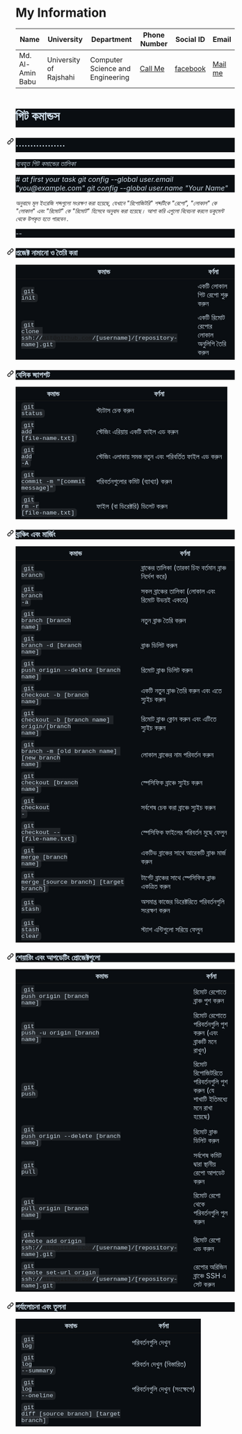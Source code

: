 <!DOCTYPE html>
<html>
<head>

</head>
<body>
  <h1>My Information</h1>

  <table>
    <thead>
      <tr>
        <th>Name</th>
        <th>University</th>
        <th>Department</th>
        <th>Phone Number</th>
        <th>Social ID</th>
        <th>Email</th>
      </tr>
    </thead>
    <tbody>
      <tr>
        <td>Md. Al-Amin Babu</td>
        <td>University of Rajshahi</td>
        <td>Computer Science and Engineering</td>
        <td><a href="tel:+1613312401">Call Me</a></td>
      <td><a href="https://www.facebook.com/profile.php?id=100057870313395">facebook</a></td>
    <td><a href="mdalaminbabu.210@gmail.com">Mail me</a></td>
  </tr>
</table><p>&nbsp;</p><h1 dir="auto" style="background-color: #0a0e12; border-bottom: 1px solid var(--darkreader-border--borderColor-muted, var(--darkreader-border--color-border-muted)); box-sizing: border-box; color: #cbdae6; font-family: -apple-system, BlinkMacSystemFont, &quot;Segoe UI&quot;, &quot;Noto Sans&quot;, Helvetica, Arial, sans-serif, &quot;Apple Color Emoji&quot;, &quot;Segoe UI Emoji&quot;; font-weight: var(--base-text-weight-semibold, 600); line-height: 1.25; margin-bottom: 16px; margin-left: 0px; margin-right: 0px; margin-top: 0px !important; padding-bottom: 0.3em;" tabindex="-1">গিট কমান্ডস&nbsp;</h1><h2 dir="auto" style="background-color: #0a0e12; border-bottom: 1px solid var(--darkreader-border--borderColor-muted, var(--darkreader-border--color-border-muted)); box-sizing: border-box; color: #cbdae6; font-family: -apple-system, BlinkMacSystemFont, &quot;Segoe UI&quot;, &quot;Noto Sans&quot;, Helvetica, Arial, sans-serif, &quot;Apple Color Emoji&quot;, &quot;Segoe UI Emoji&quot;; font-weight: var(--base-text-weight-semibold, 600); line-height: 1.25; margin-bottom: 16px; margin-top: 24px; padding-bottom: 0.3em;" tabindex="-1"><a aria-hidden="true" class="anchor" href="https://github.com/joshnh/Git-Commands/blob/master/READMEbn.md#%E0%A6%85%E0%A6%A8%E0%A7%81%E0%A6%AC%E0%A6%BE%E0%A6%A6%E0%A6%BF%E0%A6%A4-%E0%A6%B8%E0%A6%82%E0%A6%B8%E0%A7%8D%E0%A6%95%E0%A6%B0%E0%A6%A3" id="user-content-অনুবাদিত-সংস্করণ" style="background-color: transparent; box-sizing: border-box; float: left; line-height: 1; margin-left: -20px; padding-right: 4px; position: absolute; text-decoration-line: none;"><svg aria-hidden="true" class="octicon octicon-link" height="16" version="1.1" viewbox="0 0 16 16" width="16"><path d="m7.775 3.275 1.25-1.25a3.5 3.5 0 1 1 4.95 4.95l-2.5 2.5a3.5 3.5 0 0 1-4.95 0 .751.751 0 0 1 .018-1.042.751.751 0 0 1 1.042-.018 1.998 1.998 0 0 0 2.83 0l2.5-2.5a2.002 2.002 0 0 0-2.83-2.83l-1.25 1.25a.751.751 0 0 1-1.042-.018.751.751 0 0 1-.018-1.042Zm-4.69 9.64a1.998 1.998 0 0 0 2.83 0l1.25-1.25a.751.751 0 0 1 1.042.018.751.751 0 0 1 .018 1.042l-1.25 1.25a3.5 3.5 0 1 1-4.95-4.95l2.5-2.5a3.5 3.5 0 0 1 4.95 0 .751.751 0 0 1-.018 1.042.751.751 0 0 1-1.042.018 1.998 1.998 0 0 0-2.83 0l-2.5 2.5a1.998 1.998 0 0 0 0 2.83Z"></path></svg></a>.................</h2><p dir="auto" style="background-color: #0a0e12; box-sizing: border-box; color: #cbdae6; font-family: -apple-system, BlinkMacSystemFont, &quot;Segoe UI&quot;, &quot;Noto Sans&quot;, Helvetica, Arial, sans-serif, &quot;Apple Color Emoji&quot;, &quot;Segoe UI Emoji&quot;; font-size: 16px; margin-bottom: 16px; margin-top: 0px;"><em style="box-sizing: border-box;">ব্যবহৃত গিট কমান্ডের তালিকা</em></p><p dir="auto" style="background-color: #0a0e12; box-sizing: border-box; color: #cbdae6; font-family: -apple-system, BlinkMacSystemFont, &quot;Segoe UI&quot;, &quot;Noto Sans&quot;, Helvetica, Arial, sans-serif, &quot;Apple Color Emoji&quot;, &quot;Segoe UI Emoji&quot;; font-size: 16px; margin-bottom: 16px; margin-top: 0px;"><em style="box-sizing: border-box;">
# at first your task 
	git config --global user.email "you@example.com"
	git config --global user.name "Your Name"
	
অনুবাদে মূল ইংরেজি শব্দগুলো সংরক্ষণ করা হয়েছে, যেখানে "রিপোজিটরি" শব্দটিকে "রেপো", "লোকাল" কে "লোকাল" এবং "রিমোট" কে "রিমোট" হিসেবে অনুবাদ করা হয়েছে। আশা করি এগুলো বিবেচনা করলে ডকুমেন্ট থেকে উপকৃত হতে পারবেন .</em></p><p dir="auto" style="background-color: #0a0e12; box-sizing: border-box; color: #cbdae6; font-family: -apple-system, BlinkMacSystemFont, &quot;Segoe UI&quot;, &quot;Noto Sans&quot;, Helvetica, Arial, sans-serif, &quot;Apple Color Emoji&quot;, &quot;Segoe UI Emoji&quot;; font-size: 16px; margin-bottom: 16px; margin-top: 0px;">--</p><h3 dir="auto" style="background-color: #0a0e12; box-sizing: border-box; color: #cbdae6; font-family: -apple-system, BlinkMacSystemFont, &quot;Segoe UI&quot;, &quot;Noto Sans&quot;, Helvetica, Arial, sans-serif, &quot;Apple Color Emoji&quot;, &quot;Segoe UI Emoji&quot;; font-size: 1.25em; font-weight: var(--base-text-weight-semibold, 600); line-height: 1.25; margin-bottom: 16px; margin-top: 24px;" tabindex="-1"><a aria-hidden="true" class="anchor" href="https://github.com/joshnh/Git-Commands/blob/master/READMEbn.md#%E0%A6%AA%E0%A7%8D%E0%A6%B0%E0%A6%9C%E0%A7%87%E0%A6%95%E0%A7%8D%E0%A6%9F-%E0%A6%A8%E0%A6%BE%E0%A6%AE%E0%A6%BE%E0%A6%A8%E0%A7%8B-%E0%A6%93-%E0%A6%A4%E0%A7%88%E0%A6%B0%E0%A6%BF-%E0%A6%95%E0%A6%B0%E0%A6%BE" id="user-content-প্রজেক্ট-নামানো-ও-তৈরি-করা" style="background-color: transparent; box-sizing: border-box; float: left; line-height: 1; margin-left: -20px; padding-right: 4px; position: absolute; text-decoration-line: none;"><svg aria-hidden="true" class="octicon octicon-link" height="16" version="1.1" viewbox="0 0 16 16" width="16"><path d="m7.775 3.275 1.25-1.25a3.5 3.5 0 1 1 4.95 4.95l-2.5 2.5a3.5 3.5 0 0 1-4.95 0 .751.751 0 0 1 .018-1.042.751.751 0 0 1 1.042-.018 1.998 1.998 0 0 0 2.83 0l2.5-2.5a2.002 2.002 0 0 0-2.83-2.83l-1.25 1.25a.751.751 0 0 1-1.042-.018.751.751 0 0 1-.018-1.042Zm-4.69 9.64a1.998 1.998 0 0 0 2.83 0l1.25-1.25a.751.751 0 0 1 1.042.018.751.751 0 0 1 .018 1.042l-1.25 1.25a3.5 3.5 0 1 1-4.95-4.95l2.5-2.5a3.5 3.5 0 0 1 4.95 0 .751.751 0 0 1-.018 1.042.751.751 0 0 1-1.042.018 1.998 1.998 0 0 0-2.83 0l-2.5 2.5a1.998 1.998 0 0 0 0 2.83Z"></path></svg></a>প্রজেক্ট নামানো ও তৈরি করা</h3><table style="background-color: #0a0e12; border-collapse: collapse; border-color: rgb(84, 91, 94); border-spacing: 0px; color: #cbdae6; display: block; font-family: -apple-system, BlinkMacSystemFont, &quot;Segoe UI&quot;, &quot;Noto Sans&quot;, Helvetica, Arial, sans-serif, &quot;Apple Color Emoji&quot;, &quot;Segoe UI Emoji&quot;; font-size: 16px; margin-bottom: 16px; margin-top: 0px; max-width: 100%; overflow: auto; width: max-content;"><thead style="box-sizing: border-box;"><tr style="background-color: var(--darkreader-bg--bgColor-default, var(--darkreader-bg--color-canvas-default)); border-top: 1px solid var(--darkreader-border--borderColor-muted, var(--darkreader-border--color-border-muted)); box-sizing: border-box;"><th style="border: 1px solid var(--darkreader-border--borderColor-default, var(--darkreader-border--color-border-default)); box-sizing: border-box; font-weight: var(--base-text-weight-semibold, 600); padding: 6px 13px;">কমান্ড</th><th style="border: 1px solid var(--darkreader-border--borderColor-default, var(--darkreader-border--color-border-default)); box-sizing: border-box; font-weight: var(--base-text-weight-semibold, 600); padding: 6px 13px;">বর্ণনা</th></tr></thead><tbody style="box-sizing: border-box;"><tr style="background-color: var(--darkreader-bg--bgColor-default, var(--darkreader-bg--color-canvas-default)); border-top: 1px solid var(--darkreader-border--borderColor-muted, var(--darkreader-border--color-border-muted)); box-sizing: border-box;"><td style="border: 1px solid var(--darkreader-border--borderColor-default, var(--darkreader-border--color-border-default)); box-sizing: border-box; padding: 6px 13px;"><code style="background-color: rgba(220, 224, 228, 0.1) !important; border-radius: 6px; box-sizing: border-box; font-family: ui-monospace, SFMono-Regular, &quot;SF Mono&quot;, Menlo, Consolas, &quot;Liberation Mono&quot;, monospace; font-size: 13.6px; margin: 0px; padding: 0.2em 0.4em; white-space-collapse: break-spaces;">git init</code></td><td style="border: 1px solid var(--darkreader-border--borderColor-default, var(--darkreader-border--color-border-default)); box-sizing: border-box; padding: 6px 13px;">একটি লোকাল গিট রেপো শুরু করুন</td></tr><tr style="background-color: var(--darkreader-bg--bgColor-muted, var(--darkreader-bg--color-canvas-subtle)); border-top: 1px solid var(--darkreader-border--borderColor-muted, var(--darkreader-border--color-border-muted)); box-sizing: border-box;"><td style="border: 1px solid var(--darkreader-border--borderColor-default, var(--darkreader-border--color-border-default)); box-sizing: border-box; padding: 6px 13px;"><code style="background-color: rgba(220, 224, 228, 0.1) !important; border-radius: 6px; box-sizing: border-box; font-family: ui-monospace, SFMono-Regular, &quot;SF Mono&quot;, Menlo, Consolas, &quot;Liberation Mono&quot;, monospace; font-size: 13.6px; margin: 0px; padding: 0.2em 0.4em; white-space-collapse: break-spaces;">git clone ssh://git@github.com/[username]/[repository-name].git</code></td><td style="border: 1px solid var(--darkreader-border--borderColor-default, var(--darkreader-border--color-border-default)); box-sizing: border-box; padding: 6px 13px;">একটি রিমোট রেপোর লোকাল অনুলিপি তৈরি করুন</td></tr></tbody></table><h3 dir="auto" style="background-color: #0a0e12; box-sizing: border-box; color: #cbdae6; font-family: -apple-system, BlinkMacSystemFont, &quot;Segoe UI&quot;, &quot;Noto Sans&quot;, Helvetica, Arial, sans-serif, &quot;Apple Color Emoji&quot;, &quot;Segoe UI Emoji&quot;; font-size: 1.25em; font-weight: var(--base-text-weight-semibold, 600); line-height: 1.25; margin-bottom: 16px; margin-top: 24px;" tabindex="-1"><a aria-hidden="true" class="anchor" href="https://github.com/joshnh/Git-Commands/blob/master/READMEbn.md#%E0%A6%AC%E0%A7%87%E0%A6%B8%E0%A6%BF%E0%A6%95-%E0%A6%B8%E0%A7%8D%E0%A6%A8%E0%A7%8D%E0%A6%AF%E0%A6%BE%E0%A6%AA%E0%A6%B6%E0%A6%9F" id="user-content-বেসিক-স্ন্যাপশট" style="background-color: transparent; box-sizing: border-box; float: left; line-height: 1; margin-left: -20px; padding-right: 4px; position: absolute; text-decoration-line: none;"><svg aria-hidden="true" class="octicon octicon-link" height="16" version="1.1" viewbox="0 0 16 16" width="16"><path d="m7.775 3.275 1.25-1.25a3.5 3.5 0 1 1 4.95 4.95l-2.5 2.5a3.5 3.5 0 0 1-4.95 0 .751.751 0 0 1 .018-1.042.751.751 0 0 1 1.042-.018 1.998 1.998 0 0 0 2.83 0l2.5-2.5a2.002 2.002 0 0 0-2.83-2.83l-1.25 1.25a.751.751 0 0 1-1.042-.018.751.751 0 0 1-.018-1.042Zm-4.69 9.64a1.998 1.998 0 0 0 2.83 0l1.25-1.25a.751.751 0 0 1 1.042.018.751.751 0 0 1 .018 1.042l-1.25 1.25a3.5 3.5 0 1 1-4.95-4.95l2.5-2.5a3.5 3.5 0 0 1 4.95 0 .751.751 0 0 1-.018 1.042.751.751 0 0 1-1.042.018 1.998 1.998 0 0 0-2.83 0l-2.5 2.5a1.998 1.998 0 0 0 0 2.83Z"></path></svg></a>বেসিক স্ন্যাপশট</h3><table style="background-color: #0a0e12; border-collapse: collapse; border-color: rgb(84, 91, 94); border-spacing: 0px; color: #cbdae6; display: block; font-family: -apple-system, BlinkMacSystemFont, &quot;Segoe UI&quot;, &quot;Noto Sans&quot;, Helvetica, Arial, sans-serif, &quot;Apple Color Emoji&quot;, &quot;Segoe UI Emoji&quot;; font-size: 16px; margin-bottom: 16px; margin-top: 0px; max-width: 100%; overflow: auto; width: max-content;"><thead style="box-sizing: border-box;"><tr style="background-color: var(--darkreader-bg--bgColor-default, var(--darkreader-bg--color-canvas-default)); border-top: 1px solid var(--darkreader-border--borderColor-muted, var(--darkreader-border--color-border-muted)); box-sizing: border-box;"><th style="border: 1px solid var(--darkreader-border--borderColor-default, var(--darkreader-border--color-border-default)); box-sizing: border-box; font-weight: var(--base-text-weight-semibold, 600); padding: 6px 13px;">কমান্ড</th><th style="border: 1px solid var(--darkreader-border--borderColor-default, var(--darkreader-border--color-border-default)); box-sizing: border-box; font-weight: var(--base-text-weight-semibold, 600); padding: 6px 13px;">বর্ণনা</th></tr></thead><tbody style="box-sizing: border-box;"><tr style="background-color: var(--darkreader-bg--bgColor-default, var(--darkreader-bg--color-canvas-default)); border-top: 1px solid var(--darkreader-border--borderColor-muted, var(--darkreader-border--color-border-muted)); box-sizing: border-box;"><td style="border: 1px solid var(--darkreader-border--borderColor-default, var(--darkreader-border--color-border-default)); box-sizing: border-box; padding: 6px 13px;"><code style="background-color: rgba(220, 224, 228, 0.1) !important; border-radius: 6px; box-sizing: border-box; font-family: ui-monospace, SFMono-Regular, &quot;SF Mono&quot;, Menlo, Consolas, &quot;Liberation Mono&quot;, monospace; font-size: 13.6px; margin: 0px; padding: 0.2em 0.4em; white-space-collapse: break-spaces;">git status</code></td><td style="border: 1px solid var(--darkreader-border--borderColor-default, var(--darkreader-border--color-border-default)); box-sizing: border-box; padding: 6px 13px;">স্ট্যটাস চেক করুন</td></tr><tr style="background-color: var(--darkreader-bg--bgColor-muted, var(--darkreader-bg--color-canvas-subtle)); border-top: 1px solid var(--darkreader-border--borderColor-muted, var(--darkreader-border--color-border-muted)); box-sizing: border-box;"><td style="border: 1px solid var(--darkreader-border--borderColor-default, var(--darkreader-border--color-border-default)); box-sizing: border-box; padding: 6px 13px;"><code style="background-color: rgba(220, 224, 228, 0.1) !important; border-radius: 6px; box-sizing: border-box; font-family: ui-monospace, SFMono-Regular, &quot;SF Mono&quot;, Menlo, Consolas, &quot;Liberation Mono&quot;, monospace; font-size: 13.6px; margin: 0px; padding: 0.2em 0.4em; white-space-collapse: break-spaces;">git add [file-name.txt]</code></td><td style="border: 1px solid var(--darkreader-border--borderColor-default, var(--darkreader-border--color-border-default)); box-sizing: border-box; padding: 6px 13px;">স্টেজিং এরিয়ায় একটি ফাইল এড করুন</td></tr><tr style="background-color: var(--darkreader-bg--bgColor-default, var(--darkreader-bg--color-canvas-default)); border-top: 1px solid var(--darkreader-border--borderColor-muted, var(--darkreader-border--color-border-muted)); box-sizing: border-box;"><td style="border: 1px solid var(--darkreader-border--borderColor-default, var(--darkreader-border--color-border-default)); box-sizing: border-box; padding: 6px 13px;"><code style="background-color: rgba(220, 224, 228, 0.1) !important; border-radius: 6px; box-sizing: border-box; font-family: ui-monospace, SFMono-Regular, &quot;SF Mono&quot;, Menlo, Consolas, &quot;Liberation Mono&quot;, monospace; font-size: 13.6px; margin: 0px; padding: 0.2em 0.4em; white-space-collapse: break-spaces;">git add -A</code></td><td style="border: 1px solid var(--darkreader-border--borderColor-default, var(--darkreader-border--color-border-default)); box-sizing: border-box; padding: 6px 13px;">স্টেজিং এলাকায় সমস্ত নতুন এবং পরিবর্তিত ফাইল এড করুন</td></tr><tr style="background-color: var(--darkreader-bg--bgColor-muted, var(--darkreader-bg--color-canvas-subtle)); border-top: 1px solid var(--darkreader-border--borderColor-muted, var(--darkreader-border--color-border-muted)); box-sizing: border-box;"><td style="border: 1px solid var(--darkreader-border--borderColor-default, var(--darkreader-border--color-border-default)); box-sizing: border-box; padding: 6px 13px;"><code style="background-color: rgba(220, 224, 228, 0.1) !important; border-radius: 6px; box-sizing: border-box; font-family: ui-monospace, SFMono-Regular, &quot;SF Mono&quot;, Menlo, Consolas, &quot;Liberation Mono&quot;, monospace; font-size: 13.6px; margin: 0px; padding: 0.2em 0.4em; white-space-collapse: break-spaces;">git commit -m "[commit message]"</code></td><td style="border: 1px solid var(--darkreader-border--borderColor-default, var(--darkreader-border--color-border-default)); box-sizing: border-box; padding: 6px 13px;">পরিবর্তনগুলোর কমিট (ব্যাখ্যা) করুন</td></tr><tr style="background-color: var(--darkreader-bg--bgColor-default, var(--darkreader-bg--color-canvas-default)); border-top: 1px solid var(--darkreader-border--borderColor-muted, var(--darkreader-border--color-border-muted)); box-sizing: border-box;"><td style="border: 1px solid var(--darkreader-border--borderColor-default, var(--darkreader-border--color-border-default)); box-sizing: border-box; padding: 6px 13px;"><code style="background-color: rgba(220, 224, 228, 0.1) !important; border-radius: 6px; box-sizing: border-box; font-family: ui-monospace, SFMono-Regular, &quot;SF Mono&quot;, Menlo, Consolas, &quot;Liberation Mono&quot;, monospace; font-size: 13.6px; margin: 0px; padding: 0.2em 0.4em; white-space-collapse: break-spaces;">git rm -r [file-name.txt]</code></td><td style="border: 1px solid var(--darkreader-border--borderColor-default, var(--darkreader-border--color-border-default)); box-sizing: border-box; padding: 6px 13px;">ফাইল (বা ডিরেক্টরি) ডিলেট করুন</td></tr></tbody></table><h3 dir="auto" style="background-color: #0a0e12; box-sizing: border-box; color: #cbdae6; font-family: -apple-system, BlinkMacSystemFont, &quot;Segoe UI&quot;, &quot;Noto Sans&quot;, Helvetica, Arial, sans-serif, &quot;Apple Color Emoji&quot;, &quot;Segoe UI Emoji&quot;; font-size: 1.25em; font-weight: var(--base-text-weight-semibold, 600); line-height: 1.25; margin-bottom: 16px; margin-top: 24px;" tabindex="-1"><a aria-hidden="true" class="anchor" href="https://github.com/joshnh/Git-Commands/blob/master/READMEbn.md#%E0%A6%AC%E0%A7%8D%E0%A6%B0%E0%A6%BE%E0%A6%9E%E0%A7%8D%E0%A6%9A%E0%A6%BF%E0%A6%82-%E0%A6%8F%E0%A6%AC%E0%A6%82-%E0%A6%AE%E0%A6%BE%E0%A6%B0%E0%A7%8D%E0%A6%9C%E0%A6%BF%E0%A6%82" id="user-content-ব্রাঞ্চিং-এবং-মার্জিং" style="background-color: transparent; box-sizing: border-box; float: left; line-height: 1; margin-left: -20px; padding-right: 4px; position: absolute; text-decoration-line: none;"><svg aria-hidden="true" class="octicon octicon-link" height="16" version="1.1" viewbox="0 0 16 16" width="16"><path d="m7.775 3.275 1.25-1.25a3.5 3.5 0 1 1 4.95 4.95l-2.5 2.5a3.5 3.5 0 0 1-4.95 0 .751.751 0 0 1 .018-1.042.751.751 0 0 1 1.042-.018 1.998 1.998 0 0 0 2.83 0l2.5-2.5a2.002 2.002 0 0 0-2.83-2.83l-1.25 1.25a.751.751 0 0 1-1.042-.018.751.751 0 0 1-.018-1.042Zm-4.69 9.64a1.998 1.998 0 0 0 2.83 0l1.25-1.25a.751.751 0 0 1 1.042.018.751.751 0 0 1 .018 1.042l-1.25 1.25a3.5 3.5 0 1 1-4.95-4.95l2.5-2.5a3.5 3.5 0 0 1 4.95 0 .751.751 0 0 1-.018 1.042.751.751 0 0 1-1.042.018 1.998 1.998 0 0 0-2.83 0l-2.5 2.5a1.998 1.998 0 0 0 0 2.83Z"></path></svg></a>ব্রাঞ্চিং এবং মার্জিং</h3><table style="background-color: #0a0e12; border-collapse: collapse; border-color: rgb(84, 91, 94); border-spacing: 0px; color: #cbdae6; display: block; font-family: -apple-system, BlinkMacSystemFont, &quot;Segoe UI&quot;, &quot;Noto Sans&quot;, Helvetica, Arial, sans-serif, &quot;Apple Color Emoji&quot;, &quot;Segoe UI Emoji&quot;; font-size: 16px; margin-bottom: 16px; margin-top: 0px; max-width: 100%; overflow: auto; width: max-content;"><thead style="box-sizing: border-box;"><tr style="background-color: var(--darkreader-bg--bgColor-default, var(--darkreader-bg--color-canvas-default)); border-top: 1px solid var(--darkreader-border--borderColor-muted, var(--darkreader-border--color-border-muted)); box-sizing: border-box;"><th style="border: 1px solid var(--darkreader-border--borderColor-default, var(--darkreader-border--color-border-default)); box-sizing: border-box; font-weight: var(--base-text-weight-semibold, 600); padding: 6px 13px;">কমান্ড</th><th style="border: 1px solid var(--darkreader-border--borderColor-default, var(--darkreader-border--color-border-default)); box-sizing: border-box; font-weight: var(--base-text-weight-semibold, 600); padding: 6px 13px;">বর্ণনা</th></tr></thead><tbody style="box-sizing: border-box;"><tr style="background-color: var(--darkreader-bg--bgColor-default, var(--darkreader-bg--color-canvas-default)); border-top: 1px solid var(--darkreader-border--borderColor-muted, var(--darkreader-border--color-border-muted)); box-sizing: border-box;"><td style="border: 1px solid var(--darkreader-border--borderColor-default, var(--darkreader-border--color-border-default)); box-sizing: border-box; padding: 6px 13px;"><code style="background-color: rgba(220, 224, 228, 0.1) !important; border-radius: 6px; box-sizing: border-box; font-family: ui-monospace, SFMono-Regular, &quot;SF Mono&quot;, Menlo, Consolas, &quot;Liberation Mono&quot;, monospace; font-size: 13.6px; margin: 0px; padding: 0.2em 0.4em; white-space-collapse: break-spaces;">git branch</code></td><td style="border: 1px solid var(--darkreader-border--borderColor-default, var(--darkreader-border--color-border-default)); box-sizing: border-box; padding: 6px 13px;">ব্রাঞ্চের তালিকা (তারকা চিহ্ন বর্তমান ব্রাঞ্চ নির্দেশ করে)</td></tr><tr style="background-color: var(--darkreader-bg--bgColor-muted, var(--darkreader-bg--color-canvas-subtle)); border-top: 1px solid var(--darkreader-border--borderColor-muted, var(--darkreader-border--color-border-muted)); box-sizing: border-box;"><td style="border: 1px solid var(--darkreader-border--borderColor-default, var(--darkreader-border--color-border-default)); box-sizing: border-box; padding: 6px 13px;"><code style="background-color: rgba(220, 224, 228, 0.1) !important; border-radius: 6px; box-sizing: border-box; font-family: ui-monospace, SFMono-Regular, &quot;SF Mono&quot;, Menlo, Consolas, &quot;Liberation Mono&quot;, monospace; font-size: 13.6px; margin: 0px; padding: 0.2em 0.4em; white-space-collapse: break-spaces;">git branch -a</code></td><td style="border: 1px solid var(--darkreader-border--borderColor-default, var(--darkreader-border--color-border-default)); box-sizing: border-box; padding: 6px 13px;">সকল ব্রাঞ্চের তালিকা (লোকাল এবং রিমোট উভয়ই একত্রে)</td></tr><tr style="background-color: var(--darkreader-bg--bgColor-default, var(--darkreader-bg--color-canvas-default)); border-top: 1px solid var(--darkreader-border--borderColor-muted, var(--darkreader-border--color-border-muted)); box-sizing: border-box;"><td style="border: 1px solid var(--darkreader-border--borderColor-default, var(--darkreader-border--color-border-default)); box-sizing: border-box; padding: 6px 13px;"><code style="background-color: rgba(220, 224, 228, 0.1) !important; border-radius: 6px; box-sizing: border-box; font-family: ui-monospace, SFMono-Regular, &quot;SF Mono&quot;, Menlo, Consolas, &quot;Liberation Mono&quot;, monospace; font-size: 13.6px; margin: 0px; padding: 0.2em 0.4em; white-space-collapse: break-spaces;">git branch [branch name]</code></td><td style="border: 1px solid var(--darkreader-border--borderColor-default, var(--darkreader-border--color-border-default)); box-sizing: border-box; padding: 6px 13px;">নতুন ব্রাঞ্চ তৈরি করুন</td></tr><tr style="background-color: var(--darkreader-bg--bgColor-muted, var(--darkreader-bg--color-canvas-subtle)); border-top: 1px solid var(--darkreader-border--borderColor-muted, var(--darkreader-border--color-border-muted)); box-sizing: border-box;"><td style="border: 1px solid var(--darkreader-border--borderColor-default, var(--darkreader-border--color-border-default)); box-sizing: border-box; padding: 6px 13px;"><code style="background-color: rgba(220, 224, 228, 0.1) !important; border-radius: 6px; box-sizing: border-box; font-family: ui-monospace, SFMono-Regular, &quot;SF Mono&quot;, Menlo, Consolas, &quot;Liberation Mono&quot;, monospace; font-size: 13.6px; margin: 0px; padding: 0.2em 0.4em; white-space-collapse: break-spaces;">git branch -d [branch name]</code></td><td style="border: 1px solid var(--darkreader-border--borderColor-default, var(--darkreader-border--color-border-default)); box-sizing: border-box; padding: 6px 13px;">ব্রাঞ্চ ডিলিট করুন</td></tr><tr style="background-color: var(--darkreader-bg--bgColor-default, var(--darkreader-bg--color-canvas-default)); border-top: 1px solid var(--darkreader-border--borderColor-muted, var(--darkreader-border--color-border-muted)); box-sizing: border-box;"><td style="border: 1px solid var(--darkreader-border--borderColor-default, var(--darkreader-border--color-border-default)); box-sizing: border-box; padding: 6px 13px;"><code style="background-color: rgba(220, 224, 228, 0.1) !important; border-radius: 6px; box-sizing: border-box; font-family: ui-monospace, SFMono-Regular, &quot;SF Mono&quot;, Menlo, Consolas, &quot;Liberation Mono&quot;, monospace; font-size: 13.6px; margin: 0px; padding: 0.2em 0.4em; white-space-collapse: break-spaces;">git push origin --delete [branch name]</code></td><td style="border: 1px solid var(--darkreader-border--borderColor-default, var(--darkreader-border--color-border-default)); box-sizing: border-box; padding: 6px 13px;">রিমোট ব্রাঞ্চ ডিলিট করুন</td></tr><tr style="background-color: var(--darkreader-bg--bgColor-muted, var(--darkreader-bg--color-canvas-subtle)); border-top: 1px solid var(--darkreader-border--borderColor-muted, var(--darkreader-border--color-border-muted)); box-sizing: border-box;"><td style="border: 1px solid var(--darkreader-border--borderColor-default, var(--darkreader-border--color-border-default)); box-sizing: border-box; padding: 6px 13px;"><code style="background-color: rgba(220, 224, 228, 0.1) !important; border-radius: 6px; box-sizing: border-box; font-family: ui-monospace, SFMono-Regular, &quot;SF Mono&quot;, Menlo, Consolas, &quot;Liberation Mono&quot;, monospace; font-size: 13.6px; margin: 0px; padding: 0.2em 0.4em; white-space-collapse: break-spaces;">git checkout -b [branch name]</code></td><td style="border: 1px solid var(--darkreader-border--borderColor-default, var(--darkreader-border--color-border-default)); box-sizing: border-box; padding: 6px 13px;">একটি নতুন ব্রাঞ্চ তৈরি করুন এবং এতে স্যুইচ করুন</td></tr><tr style="background-color: var(--darkreader-bg--bgColor-default, var(--darkreader-bg--color-canvas-default)); border-top: 1px solid var(--darkreader-border--borderColor-muted, var(--darkreader-border--color-border-muted)); box-sizing: border-box;"><td style="border: 1px solid var(--darkreader-border--borderColor-default, var(--darkreader-border--color-border-default)); box-sizing: border-box; padding: 6px 13px;"><code style="background-color: rgba(220, 224, 228, 0.1) !important; border-radius: 6px; box-sizing: border-box; font-family: ui-monospace, SFMono-Regular, &quot;SF Mono&quot;, Menlo, Consolas, &quot;Liberation Mono&quot;, monospace; font-size: 13.6px; margin: 0px; padding: 0.2em 0.4em; white-space-collapse: break-spaces;">git checkout -b [branch name] origin/[branch name]</code></td><td style="border: 1px solid var(--darkreader-border--borderColor-default, var(--darkreader-border--color-border-default)); box-sizing: border-box; padding: 6px 13px;">রিমোট ব্রাঞ্চ ক্লোন করুন এবং এটিতে স্যুইচ করুন</td></tr><tr style="background-color: var(--darkreader-bg--bgColor-muted, var(--darkreader-bg--color-canvas-subtle)); border-top: 1px solid var(--darkreader-border--borderColor-muted, var(--darkreader-border--color-border-muted)); box-sizing: border-box;"><td style="border: 1px solid var(--darkreader-border--borderColor-default, var(--darkreader-border--color-border-default)); box-sizing: border-box; padding: 6px 13px;"><code style="background-color: rgba(220, 224, 228, 0.1) !important; border-radius: 6px; box-sizing: border-box; font-family: ui-monospace, SFMono-Regular, &quot;SF Mono&quot;, Menlo, Consolas, &quot;Liberation Mono&quot;, monospace; font-size: 13.6px; margin: 0px; padding: 0.2em 0.4em; white-space-collapse: break-spaces;">git branch -m [old branch name] [new branch name]</code></td><td style="border: 1px solid var(--darkreader-border--borderColor-default, var(--darkreader-border--color-border-default)); box-sizing: border-box; padding: 6px 13px;">লোকাল ব্রাঞ্চের নাম পরিবর্তন করুন</td></tr><tr style="background-color: var(--darkreader-bg--bgColor-default, var(--darkreader-bg--color-canvas-default)); border-top: 1px solid var(--darkreader-border--borderColor-muted, var(--darkreader-border--color-border-muted)); box-sizing: border-box;"><td style="border: 1px solid var(--darkreader-border--borderColor-default, var(--darkreader-border--color-border-default)); box-sizing: border-box; padding: 6px 13px;"><code style="background-color: rgba(220, 224, 228, 0.1) !important; border-radius: 6px; box-sizing: border-box; font-family: ui-monospace, SFMono-Regular, &quot;SF Mono&quot;, Menlo, Consolas, &quot;Liberation Mono&quot;, monospace; font-size: 13.6px; margin: 0px; padding: 0.2em 0.4em; white-space-collapse: break-spaces;">git checkout [branch name]</code></td><td style="border: 1px solid var(--darkreader-border--borderColor-default, var(--darkreader-border--color-border-default)); box-sizing: border-box; padding: 6px 13px;">স্পেসিফিক ব্রাঞ্চে স্যুইচ করুন</td></tr><tr style="background-color: var(--darkreader-bg--bgColor-muted, var(--darkreader-bg--color-canvas-subtle)); border-top: 1px solid var(--darkreader-border--borderColor-muted, var(--darkreader-border--color-border-muted)); box-sizing: border-box;"><td style="border: 1px solid var(--darkreader-border--borderColor-default, var(--darkreader-border--color-border-default)); box-sizing: border-box; padding: 6px 13px;"><code style="background-color: rgba(220, 224, 228, 0.1) !important; border-radius: 6px; box-sizing: border-box; font-family: ui-monospace, SFMono-Regular, &quot;SF Mono&quot;, Menlo, Consolas, &quot;Liberation Mono&quot;, monospace; font-size: 13.6px; margin: 0px; padding: 0.2em 0.4em; white-space-collapse: break-spaces;">git checkout -</code></td><td style="border: 1px solid var(--darkreader-border--borderColor-default, var(--darkreader-border--color-border-default)); box-sizing: border-box; padding: 6px 13px;">সর্বশেষ চেক করা ব্রাঞ্চে স্যুইচ করুন</td></tr><tr style="background-color: var(--darkreader-bg--bgColor-default, var(--darkreader-bg--color-canvas-default)); border-top: 1px solid var(--darkreader-border--borderColor-muted, var(--darkreader-border--color-border-muted)); box-sizing: border-box;"><td style="border: 1px solid var(--darkreader-border--borderColor-default, var(--darkreader-border--color-border-default)); box-sizing: border-box; padding: 6px 13px;"><code style="background-color: rgba(220, 224, 228, 0.1) !important; border-radius: 6px; box-sizing: border-box; font-family: ui-monospace, SFMono-Regular, &quot;SF Mono&quot;, Menlo, Consolas, &quot;Liberation Mono&quot;, monospace; font-size: 13.6px; margin: 0px; padding: 0.2em 0.4em; white-space-collapse: break-spaces;">git checkout -- [file-name.txt]</code></td><td style="border: 1px solid var(--darkreader-border--borderColor-default, var(--darkreader-border--color-border-default)); box-sizing: border-box; padding: 6px 13px;">স্পেসিফিক ফাইলের পরিবর্তন মুছে ফেলুন</td></tr><tr style="background-color: var(--darkreader-bg--bgColor-muted, var(--darkreader-bg--color-canvas-subtle)); border-top: 1px solid var(--darkreader-border--borderColor-muted, var(--darkreader-border--color-border-muted)); box-sizing: border-box;"><td style="border: 1px solid var(--darkreader-border--borderColor-default, var(--darkreader-border--color-border-default)); box-sizing: border-box; padding: 6px 13px;"><code style="background-color: rgba(220, 224, 228, 0.1) !important; border-radius: 6px; box-sizing: border-box; font-family: ui-monospace, SFMono-Regular, &quot;SF Mono&quot;, Menlo, Consolas, &quot;Liberation Mono&quot;, monospace; font-size: 13.6px; margin: 0px; padding: 0.2em 0.4em; white-space-collapse: break-spaces;">git merge [branch name]</code></td><td style="border: 1px solid var(--darkreader-border--borderColor-default, var(--darkreader-border--color-border-default)); box-sizing: border-box; padding: 6px 13px;">একটিভ ব্রাঞ্চের সাথে আরেকটি ব্রাঞ্চ মার্জ করুন</td></tr><tr style="background-color: var(--darkreader-bg--bgColor-default, var(--darkreader-bg--color-canvas-default)); border-top: 1px solid var(--darkreader-border--borderColor-muted, var(--darkreader-border--color-border-muted)); box-sizing: border-box;"><td style="border: 1px solid var(--darkreader-border--borderColor-default, var(--darkreader-border--color-border-default)); box-sizing: border-box; padding: 6px 13px;"><code style="background-color: rgba(220, 224, 228, 0.1) !important; border-radius: 6px; box-sizing: border-box; font-family: ui-monospace, SFMono-Regular, &quot;SF Mono&quot;, Menlo, Consolas, &quot;Liberation Mono&quot;, monospace; font-size: 13.6px; margin: 0px; padding: 0.2em 0.4em; white-space-collapse: break-spaces;">git merge [source branch] [target branch]</code></td><td style="border: 1px solid var(--darkreader-border--borderColor-default, var(--darkreader-border--color-border-default)); box-sizing: border-box; padding: 6px 13px;">টার্গেট ব্রাঞ্চের সাথে স্পেসিফিক ব্রাঞ্চ একত্রিত করুন</td></tr><tr style="background-color: var(--darkreader-bg--bgColor-muted, var(--darkreader-bg--color-canvas-subtle)); border-top: 1px solid var(--darkreader-border--borderColor-muted, var(--darkreader-border--color-border-muted)); box-sizing: border-box;"><td style="border: 1px solid var(--darkreader-border--borderColor-default, var(--darkreader-border--color-border-default)); box-sizing: border-box; padding: 6px 13px;"><code style="background-color: rgba(220, 224, 228, 0.1) !important; border-radius: 6px; box-sizing: border-box; font-family: ui-monospace, SFMono-Regular, &quot;SF Mono&quot;, Menlo, Consolas, &quot;Liberation Mono&quot;, monospace; font-size: 13.6px; margin: 0px; padding: 0.2em 0.4em; white-space-collapse: break-spaces;">git stash</code></td><td style="border: 1px solid var(--darkreader-border--borderColor-default, var(--darkreader-border--color-border-default)); box-sizing: border-box; padding: 6px 13px;">অসমাপ্ত কাজের ডিরেক্টরিতে পরিবর্তনগুলি সংরক্ষণ করুন</td></tr><tr style="background-color: var(--darkreader-bg--bgColor-default, var(--darkreader-bg--color-canvas-default)); border-top: 1px solid var(--darkreader-border--borderColor-muted, var(--darkreader-border--color-border-muted)); box-sizing: border-box;"><td style="border: 1px solid var(--darkreader-border--borderColor-default, var(--darkreader-border--color-border-default)); box-sizing: border-box; padding: 6px 13px;"><code style="background-color: rgba(220, 224, 228, 0.1) !important; border-radius: 6px; box-sizing: border-box; font-family: ui-monospace, SFMono-Regular, &quot;SF Mono&quot;, Menlo, Consolas, &quot;Liberation Mono&quot;, monospace; font-size: 13.6px; margin: 0px; padding: 0.2em 0.4em; white-space-collapse: break-spaces;">git stash clear</code></td><td style="border: 1px solid var(--darkreader-border--borderColor-default, var(--darkreader-border--color-border-default)); box-sizing: border-box; padding: 6px 13px;">স্ট্যাশ এন্টিগুলো সরিয়ে ফেলুন</td></tr></tbody></table><h3 dir="auto" style="background-color: #0a0e12; box-sizing: border-box; color: #cbdae6; font-family: -apple-system, BlinkMacSystemFont, &quot;Segoe UI&quot;, &quot;Noto Sans&quot;, Helvetica, Arial, sans-serif, &quot;Apple Color Emoji&quot;, &quot;Segoe UI Emoji&quot;; font-size: 1.25em; font-weight: var(--base-text-weight-semibold, 600); line-height: 1.25; margin-bottom: 16px; margin-top: 24px;" tabindex="-1"><a aria-hidden="true" class="anchor" href="https://github.com/joshnh/Git-Commands/blob/master/READMEbn.md#%E0%A6%B6%E0%A7%87%E0%A6%AF%E0%A6%BC%E0%A6%BE%E0%A6%B0%E0%A6%BF%E0%A6%82-%E0%A6%8F%E0%A6%AC%E0%A6%82-%E0%A6%86%E0%A6%AA%E0%A6%A1%E0%A7%87%E0%A6%9F%E0%A6%BF%E0%A6%82-%E0%A6%AA%E0%A7%8D%E0%A6%B0%E0%A7%8B%E0%A6%9C%E0%A7%87%E0%A6%95%E0%A7%8D%E0%A6%9F%E0%A6%97%E0%A7%81%E0%A6%B2%E0%A7%8B" id="user-content-শেয়ারিং-এবং-আপডেটিং-প্রোজেক্টগুলো" style="background-color: transparent; box-sizing: border-box; float: left; line-height: 1; margin-left: -20px; padding-right: 4px; position: absolute; text-decoration-line: none;"><svg aria-hidden="true" class="octicon octicon-link" height="16" version="1.1" viewbox="0 0 16 16" width="16"><path d="m7.775 3.275 1.25-1.25a3.5 3.5 0 1 1 4.95 4.95l-2.5 2.5a3.5 3.5 0 0 1-4.95 0 .751.751 0 0 1 .018-1.042.751.751 0 0 1 1.042-.018 1.998 1.998 0 0 0 2.83 0l2.5-2.5a2.002 2.002 0 0 0-2.83-2.83l-1.25 1.25a.751.751 0 0 1-1.042-.018.751.751 0 0 1-.018-1.042Zm-4.69 9.64a1.998 1.998 0 0 0 2.83 0l1.25-1.25a.751.751 0 0 1 1.042.018.751.751 0 0 1 .018 1.042l-1.25 1.25a3.5 3.5 0 1 1-4.95-4.95l2.5-2.5a3.5 3.5 0 0 1 4.95 0 .751.751 0 0 1-.018 1.042.751.751 0 0 1-1.042.018 1.998 1.998 0 0 0-2.83 0l-2.5 2.5a1.998 1.998 0 0 0 0 2.83Z"></path></svg></a>শেয়ারিং এবং আপডেটিং প্রোজেক্টগুলো</h3><table style="background-color: #0a0e12; border-collapse: collapse; border-color: rgb(84, 91, 94); border-spacing: 0px; color: #cbdae6; display: block; font-family: -apple-system, BlinkMacSystemFont, &quot;Segoe UI&quot;, &quot;Noto Sans&quot;, Helvetica, Arial, sans-serif, &quot;Apple Color Emoji&quot;, &quot;Segoe UI Emoji&quot;; font-size: 16px; margin-bottom: 16px; margin-top: 0px; max-width: 100%; overflow: auto; width: max-content;"><thead style="box-sizing: border-box;"><tr style="background-color: var(--darkreader-bg--bgColor-default, var(--darkreader-bg--color-canvas-default)); border-top: 1px solid var(--darkreader-border--borderColor-muted, var(--darkreader-border--color-border-muted)); box-sizing: border-box;"><th style="border: 1px solid var(--darkreader-border--borderColor-default, var(--darkreader-border--color-border-default)); box-sizing: border-box; font-weight: var(--base-text-weight-semibold, 600); padding: 6px 13px;">কমান্ড</th><th style="border: 1px solid var(--darkreader-border--borderColor-default, var(--darkreader-border--color-border-default)); box-sizing: border-box; font-weight: var(--base-text-weight-semibold, 600); padding: 6px 13px;">বর্ণনা</th></tr></thead><tbody style="box-sizing: border-box;"><tr style="background-color: var(--darkreader-bg--bgColor-default, var(--darkreader-bg--color-canvas-default)); border-top: 1px solid var(--darkreader-border--borderColor-muted, var(--darkreader-border--color-border-muted)); box-sizing: border-box;"><td style="border: 1px solid var(--darkreader-border--borderColor-default, var(--darkreader-border--color-border-default)); box-sizing: border-box; padding: 6px 13px;"><code style="background-color: rgba(220, 224, 228, 0.1) !important; border-radius: 6px; box-sizing: border-box; font-family: ui-monospace, SFMono-Regular, &quot;SF Mono&quot;, Menlo, Consolas, &quot;Liberation Mono&quot;, monospace; font-size: 13.6px; margin: 0px; padding: 0.2em 0.4em; white-space-collapse: break-spaces;">git push origin [branch name]</code></td><td style="border: 1px solid var(--darkreader-border--borderColor-default, var(--darkreader-border--color-border-default)); box-sizing: border-box; padding: 6px 13px;">রিমোট রেপোতে ব্রাঞ্চ পুশ করুন</td></tr><tr style="background-color: var(--darkreader-bg--bgColor-muted, var(--darkreader-bg--color-canvas-subtle)); border-top: 1px solid var(--darkreader-border--borderColor-muted, var(--darkreader-border--color-border-muted)); box-sizing: border-box;"><td style="border: 1px solid var(--darkreader-border--borderColor-default, var(--darkreader-border--color-border-default)); box-sizing: border-box; padding: 6px 13px;"><code style="background-color: rgba(220, 224, 228, 0.1) !important; border-radius: 6px; box-sizing: border-box; font-family: ui-monospace, SFMono-Regular, &quot;SF Mono&quot;, Menlo, Consolas, &quot;Liberation Mono&quot;, monospace; font-size: 13.6px; margin: 0px; padding: 0.2em 0.4em; white-space-collapse: break-spaces;">git push -u origin [branch name]</code></td><td style="border: 1px solid var(--darkreader-border--borderColor-default, var(--darkreader-border--color-border-default)); box-sizing: border-box; padding: 6px 13px;">রিমোট রেপোতে পরিবর্তনগুলি পুশ করুন (এবং ব্রাঞ্চটি মনে রাখুন)</td></tr><tr style="background-color: var(--darkreader-bg--bgColor-default, var(--darkreader-bg--color-canvas-default)); border-top: 1px solid var(--darkreader-border--borderColor-muted, var(--darkreader-border--color-border-muted)); box-sizing: border-box;"><td style="border: 1px solid var(--darkreader-border--borderColor-default, var(--darkreader-border--color-border-default)); box-sizing: border-box; padding: 6px 13px;"><code style="background-color: rgba(220, 224, 228, 0.1) !important; border-radius: 6px; box-sizing: border-box; font-family: ui-monospace, SFMono-Regular, &quot;SF Mono&quot;, Menlo, Consolas, &quot;Liberation Mono&quot;, monospace; font-size: 13.6px; margin: 0px; padding: 0.2em 0.4em; white-space-collapse: break-spaces;">git push</code></td><td style="border: 1px solid var(--darkreader-border--borderColor-default, var(--darkreader-border--color-border-default)); box-sizing: border-box; padding: 6px 13px;">রিমোট রিপোজিটরিতে পরিবর্তনগুলি পুশ করুন (যে শাখাটি ইতিমধ্যে মনে রাখা হয়েছে)</td></tr><tr style="background-color: var(--darkreader-bg--bgColor-muted, var(--darkreader-bg--color-canvas-subtle)); border-top: 1px solid var(--darkreader-border--borderColor-muted, var(--darkreader-border--color-border-muted)); box-sizing: border-box;"><td style="border: 1px solid var(--darkreader-border--borderColor-default, var(--darkreader-border--color-border-default)); box-sizing: border-box; padding: 6px 13px;"><code style="background-color: rgba(220, 224, 228, 0.1) !important; border-radius: 6px; box-sizing: border-box; font-family: ui-monospace, SFMono-Regular, &quot;SF Mono&quot;, Menlo, Consolas, &quot;Liberation Mono&quot;, monospace; font-size: 13.6px; margin: 0px; padding: 0.2em 0.4em; white-space-collapse: break-spaces;">git push origin --delete [branch name]</code></td><td style="border: 1px solid var(--darkreader-border--borderColor-default, var(--darkreader-border--color-border-default)); box-sizing: border-box; padding: 6px 13px;">রিমোট ব্রাঞ্চ ডিলিট করুন</td></tr><tr style="background-color: var(--darkreader-bg--bgColor-default, var(--darkreader-bg--color-canvas-default)); border-top: 1px solid var(--darkreader-border--borderColor-muted, var(--darkreader-border--color-border-muted)); box-sizing: border-box;"><td style="border: 1px solid var(--darkreader-border--borderColor-default, var(--darkreader-border--color-border-default)); box-sizing: border-box; padding: 6px 13px;"><code style="background-color: rgba(220, 224, 228, 0.1) !important; border-radius: 6px; box-sizing: border-box; font-family: ui-monospace, SFMono-Regular, &quot;SF Mono&quot;, Menlo, Consolas, &quot;Liberation Mono&quot;, monospace; font-size: 13.6px; margin: 0px; padding: 0.2em 0.4em; white-space-collapse: break-spaces;">git pull</code></td><td style="border: 1px solid var(--darkreader-border--borderColor-default, var(--darkreader-border--color-border-default)); box-sizing: border-box; padding: 6px 13px;">সর্বশেষ কমিট দ্বারা স্থানীয় রেপো আপডেট করুন</td></tr><tr style="background-color: var(--darkreader-bg--bgColor-muted, var(--darkreader-bg--color-canvas-subtle)); border-top: 1px solid var(--darkreader-border--borderColor-muted, var(--darkreader-border--color-border-muted)); box-sizing: border-box;"><td style="border: 1px solid var(--darkreader-border--borderColor-default, var(--darkreader-border--color-border-default)); box-sizing: border-box; padding: 6px 13px;"><code style="background-color: rgba(220, 224, 228, 0.1) !important; border-radius: 6px; box-sizing: border-box; font-family: ui-monospace, SFMono-Regular, &quot;SF Mono&quot;, Menlo, Consolas, &quot;Liberation Mono&quot;, monospace; font-size: 13.6px; margin: 0px; padding: 0.2em 0.4em; white-space-collapse: break-spaces;">git pull origin [branch name]</code></td><td style="border: 1px solid var(--darkreader-border--borderColor-default, var(--darkreader-border--color-border-default)); box-sizing: border-box; padding: 6px 13px;">রিমোট রেপো থেকে পরিবর্তনগুলি পুল করুন</td></tr><tr style="background-color: var(--darkreader-bg--bgColor-default, var(--darkreader-bg--color-canvas-default)); border-top: 1px solid var(--darkreader-border--borderColor-muted, var(--darkreader-border--color-border-muted)); box-sizing: border-box;"><td style="border: 1px solid var(--darkreader-border--borderColor-default, var(--darkreader-border--color-border-default)); box-sizing: border-box; padding: 6px 13px;"><code style="background-color: rgba(220, 224, 228, 0.1) !important; border-radius: 6px; box-sizing: border-box; font-family: ui-monospace, SFMono-Regular, &quot;SF Mono&quot;, Menlo, Consolas, &quot;Liberation Mono&quot;, monospace; font-size: 13.6px; margin: 0px; padding: 0.2em 0.4em; white-space-collapse: break-spaces;">git remote add origin ssh://git@github.com/[username]/[repository-name].git</code></td><td style="border: 1px solid var(--darkreader-border--borderColor-default, var(--darkreader-border--color-border-default)); box-sizing: border-box; padding: 6px 13px;">রিমোট রেপো এড করুন</td></tr><tr style="background-color: var(--darkreader-bg--bgColor-muted, var(--darkreader-bg--color-canvas-subtle)); border-top: 1px solid var(--darkreader-border--borderColor-muted, var(--darkreader-border--color-border-muted)); box-sizing: border-box;"><td style="border: 1px solid var(--darkreader-border--borderColor-default, var(--darkreader-border--color-border-default)); box-sizing: border-box; padding: 6px 13px;"><code style="background-color: rgba(220, 224, 228, 0.1) !important; border-radius: 6px; box-sizing: border-box; font-family: ui-monospace, SFMono-Regular, &quot;SF Mono&quot;, Menlo, Consolas, &quot;Liberation Mono&quot;, monospace; font-size: 13.6px; margin: 0px; padding: 0.2em 0.4em; white-space-collapse: break-spaces;">git remote set-url origin ssh://git@github.com/[username]/[repository-name].git</code></td><td style="border: 1px solid var(--darkreader-border--borderColor-default, var(--darkreader-border--color-border-default)); box-sizing: border-box; padding: 6px 13px;">রেপোর অরিজিন ব্রাঞ্চে SSH এ সেট করুন</td></tr></tbody></table><h3 dir="auto" style="background-color: #0a0e12; box-sizing: border-box; color: #cbdae6; font-family: -apple-system, BlinkMacSystemFont, &quot;Segoe UI&quot;, &quot;Noto Sans&quot;, Helvetica, Arial, sans-serif, &quot;Apple Color Emoji&quot;, &quot;Segoe UI Emoji&quot;; font-size: 1.25em; font-weight: var(--base-text-weight-semibold, 600); line-height: 1.25; margin-bottom: 16px; margin-top: 24px;" tabindex="-1"><a aria-hidden="true" class="anchor" href="https://github.com/joshnh/Git-Commands/blob/master/READMEbn.md#%E0%A6%AA%E0%A6%B0%E0%A7%8D%E0%A6%AF%E0%A6%BE%E0%A6%B2%E0%A7%8B%E0%A6%9A%E0%A6%A8%E0%A6%BE-%E0%A6%8F%E0%A6%AC%E0%A6%82-%E0%A6%A4%E0%A7%81%E0%A6%B2%E0%A6%A8%E0%A6%BE" id="user-content-পর্যালোচনা-এবং-তুলনা" style="background-color: transparent; box-sizing: border-box; float: left; line-height: 1; margin-left: -20px; padding-right: 4px; position: absolute; text-decoration-line: none;"><svg aria-hidden="true" class="octicon octicon-link" height="16" version="1.1" viewbox="0 0 16 16" width="16"><path d="m7.775 3.275 1.25-1.25a3.5 3.5 0 1 1 4.95 4.95l-2.5 2.5a3.5 3.5 0 0 1-4.95 0 .751.751 0 0 1 .018-1.042.751.751 0 0 1 1.042-.018 1.998 1.998 0 0 0 2.83 0l2.5-2.5a2.002 2.002 0 0 0-2.83-2.83l-1.25 1.25a.751.751 0 0 1-1.042-.018.751.751 0 0 1-.018-1.042Zm-4.69 9.64a1.998 1.998 0 0 0 2.83 0l1.25-1.25a.751.751 0 0 1 1.042.018.751.751 0 0 1 .018 1.042l-1.25 1.25a3.5 3.5 0 1 1-4.95-4.95l2.5-2.5a3.5 3.5 0 0 1 4.95 0 .751.751 0 0 1-.018 1.042.751.751 0 0 1-1.042.018 1.998 1.998 0 0 0-2.83 0l-2.5 2.5a1.998 1.998 0 0 0 0 2.83Z"></path></svg></a>পর্যালোচনা এবং তুলনা</h3><table style="background-color: #0a0e12; border-collapse: collapse; border-color: rgb(84, 91, 94); border-spacing: 0px; color: #cbdae6; display: block; font-family: -apple-system, BlinkMacSystemFont, &quot;Segoe UI&quot;, &quot;Noto Sans&quot;, Helvetica, Arial, sans-serif, &quot;Apple Color Emoji&quot;, &quot;Segoe UI Emoji&quot;; font-size: 16px; margin-bottom: 0px !important; margin-top: 0px; max-width: 100%; overflow: auto; width: max-content;"><thead style="box-sizing: border-box;"><tr style="background-color: var(--darkreader-bg--bgColor-default, var(--darkreader-bg--color-canvas-default)); border-top: 1px solid var(--darkreader-border--borderColor-muted, var(--darkreader-border--color-border-muted)); box-sizing: border-box;"><th style="border: 1px solid var(--darkreader-border--borderColor-default, var(--darkreader-border--color-border-default)); box-sizing: border-box; font-weight: var(--base-text-weight-semibold, 600); padding: 6px 13px;">কমান্ড</th><th style="border: 1px solid var(--darkreader-border--borderColor-default, var(--darkreader-border--color-border-default)); box-sizing: border-box; font-weight: var(--base-text-weight-semibold, 600); padding: 6px 13px;">বর্ণনা</th></tr></thead><tbody style="box-sizing: border-box;"><tr style="background-color: var(--darkreader-bg--bgColor-default, var(--darkreader-bg--color-canvas-default)); border-top: 1px solid var(--darkreader-border--borderColor-muted, var(--darkreader-border--color-border-muted)); box-sizing: border-box;"><td style="border: 1px solid var(--darkreader-border--borderColor-default, var(--darkreader-border--color-border-default)); box-sizing: border-box; padding: 6px 13px;"><code style="background-color: rgba(220, 224, 228, 0.1) !important; border-radius: 6px; box-sizing: border-box; font-family: ui-monospace, SFMono-Regular, &quot;SF Mono&quot;, Menlo, Consolas, &quot;Liberation Mono&quot;, monospace; font-size: 13.6px; margin: 0px; padding: 0.2em 0.4em; white-space-collapse: break-spaces;">git log</code></td><td style="border: 1px solid var(--darkreader-border--borderColor-default, var(--darkreader-border--color-border-default)); box-sizing: border-box; padding: 6px 13px;">পরিবর্তনগুলি দেখুন</td></tr><tr style="background-color: var(--darkreader-bg--bgColor-muted, var(--darkreader-bg--color-canvas-subtle)); border-top: 1px solid var(--darkreader-border--borderColor-muted, var(--darkreader-border--color-border-muted)); box-sizing: border-box;"><td style="border: 1px solid var(--darkreader-border--borderColor-default, var(--darkreader-border--color-border-default)); box-sizing: border-box; padding: 6px 13px;"><code style="background-color: rgba(220, 224, 228, 0.1) !important; border-radius: 6px; box-sizing: border-box; font-family: ui-monospace, SFMono-Regular, &quot;SF Mono&quot;, Menlo, Consolas, &quot;Liberation Mono&quot;, monospace; font-size: 13.6px; margin: 0px; padding: 0.2em 0.4em; white-space-collapse: break-spaces;">git log --summary</code></td><td style="border: 1px solid var(--darkreader-border--borderColor-default, var(--darkreader-border--color-border-default)); box-sizing: border-box; padding: 6px 13px;">পরিবর্তন দেখুন (বিস্তারিত)</td></tr><tr style="background-color: var(--darkreader-bg--bgColor-default, var(--darkreader-bg--color-canvas-default)); border-top: 1px solid var(--darkreader-border--borderColor-muted, var(--darkreader-border--color-border-muted)); box-sizing: border-box;"><td style="border: 1px solid var(--darkreader-border--borderColor-default, var(--darkreader-border--color-border-default)); box-sizing: border-box; padding: 6px 13px;"><code style="background-color: rgba(220, 224, 228, 0.1) !important; border-radius: 6px; box-sizing: border-box; font-family: ui-monospace, SFMono-Regular, &quot;SF Mono&quot;, Menlo, Consolas, &quot;Liberation Mono&quot;, monospace; font-size: 13.6px; margin: 0px; padding: 0.2em 0.4em; white-space-collapse: break-spaces;">git log --oneline</code></td><td style="border: 1px solid var(--darkreader-border--borderColor-default, var(--darkreader-border--color-border-default)); box-sizing: border-box; padding: 6px 13px;">পরিবর্তনগুলি দেখুন (সংক্ষেপে)</td></tr><tr style="background-color: var(--darkreader-bg--bgColor-muted, var(--darkreader-bg--color-canvas-subtle)); border-top: 1px solid var(--darkreader-border--borderColor-muted, var(--darkreader-border--color-border-muted)); box-sizing: border-box;"><td style="border: 1px solid var(--darkreader-border--borderColor-default, var(--darkreader-border--color-border-default)); box-sizing: border-box; padding: 6px 13px;"><code style="background-color: rgba(220, 224, 228, 0.1) !important; border-radius: 6px; box-sizing: border-box; font-family: ui-monospace, SFMono-Regular, &quot;SF Mono&quot;, Menlo, Consolas, &quot;Liberation Mono&quot;, monospace; font-size: 13.6px; margin: 0px; padding: 0.2em 0.4em; white-space-collapse: break-spaces;">git diff [source branch] [target branch]</code></td><td style="border: 1px solid var(--darkreader-border--borderColor-default, var(--darkreader-border--color-border-default)); box-sizing: border-box; padding: 6px 13px;">
